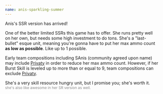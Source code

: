 ```yaml
---
name: anis-sparkling-summer
---
```


Anis's SSR version has arrived!

One of the better limited SSRs this game has to offer. She runs pretty well on her own, but needs some high investment to do tons.
She's a "last-bullet" esque unit, meaning you're gonna have to put her max ammo count **as low as possible**. Like up to 1 possible.

Early team compositions including SAnis (community agreed upon name) may include [Privaty](/anisa/nikke/privaty) in order to reduce her max ammo count.
However, if her Burst Skill is leveled up to more than or equal to 9, team compositions can exclude [Privaty](/anisa/nikke/privaty).

She's a very skill resource hungry unit, but I promise you; she's worth it.
<span style="font-size: 12px; opacity: 0.5">she's also like awesome in her SR version as well.</span>